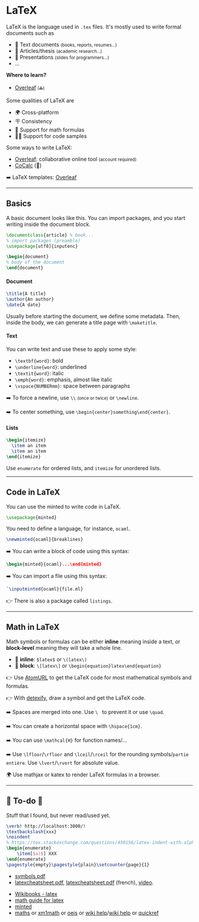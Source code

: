 # LaTeX

<div class="row row-cols-md-2"><div>

LaTeX is the language used in `.tex` files. It's mostly used to write formal documents such as

* 📝 Text documents <small>(books, reports, resumes...)</small>
* 🏫 Articles/thesis <small>(academic research...)</small>
* 🎉 Presentations <small>(slides for programmers...)</small>
* ...

**Where to learn?**

* [Overleaf](https://www.overleaf.com/learn) <small>(⛪)</small>

</div><div>

Some qualities of LaTeX are

* 🌍 Cross-platform
* 🪧 Consistency
* 🧮 Support for math formulas
* 🧑‍💻 Support for code samples

Some ways to write LaTeX:

* [Overleaf](https://www.overleaf.com/): collaborative online tool <small>(account required)</small>
* [CoCalc](https://cocalc.com/) (👻)

➡️ LaTeX templates: [Overleaf](https://www.overleaf.com/latex/templates)
</div></div>

<hr class="sep-both">

## Basics

<div class="row row-cols-md-2"><div>

A basic document looks like this. You can import packages, and you start writing inside the document block.

```tex
\documentclass{article} % book...
% import packages (preamble)
\usepackage[utf8]{inputenc}

\begin{document}
% body of the document
\end{document}
```

#### Document

<div class="row row-cols-md-2"><div class="align-self-center">

```tex
\title{A title}
\author{An author}
\date{A date}
```
</div><div>

Usually before starting the document, we define some metadata. Then, inside the body, we can generate a title page with `\maketitle`.
</div></div>
</div><div>

#### Text

You can write text and use these to apply some style:

* `\textbf{word}`: bold
* `\underline{word}`: underlined
* `\textit{word}`: italic
* `\emph{word}`: emphasis, almost like italic
* `\vspace{NUMBERmm}`: space between paragraphs

➡️ To force a newline, use `\\` <small>(once or twice)</small> or `\newline`.

➡️ To center something, use `\begin{center}something\end{center}`.

#### Lists

<div class="row row-cols-md-2 mt-3"><div>

```latex
\begin{itemize}
  \item an item
  \item an item
\end{itemize}
```
</div><div class="align-self-center">

Use `enumerate` for ordered lists, and `itemize` for unordered lists.
</div></div>
</div></div>

<hr class="sep-both">

## Code in LaTeX

<div class="row row-cols-md-2"><div>

You can use the minted to write code in LaTeX.

```tex
\usepackage{minted}
```

You need to define a language, for instance, `ocaml`.

```tex
\newminted{ocaml}{breaklines}
```
</div><div>

➡️ You can write a block of code using this syntax:

```tex
\begin{minted}{ocaml}...\end{minted}
```

➡️ You can import a file using this syntax:

```tex
`\inputminted{ocaml}{file.ml}
```

👉 There is also a package called `listings`.
</div></div>

<hr class="sep-both">

## Math in LaTeX

<div class="row row-cols-md-2"><div>

Math symbols or formulas can be either **inline** meaning inside a text, or **block-level** meaning they will take a whole line.

* 💬 **inline**: `$latex$` or `\(latex\)`
* 🧮 **block**: `\[latex\]` or `\begin{equation}latex\end{equation}`

👉 Use [AtomURL](https://atomurl.net/math/) to get the LaTeX code for most mathematical symbols and formulas.

👉 With [detexify](https://detexify.kirelabs.org/classify.html), draw a symbol and get the LaTeX code.
</div><div>

➡️ Spaces are merged into one. Use `\ ` to prevent it or use `\quad`.

➡️ You can create a horizontal space with `\hspace{1cm}`.

➡️ You can use `\mathcal{H}` for function names/...

➡️ Use `\lfloor`/`\rfloor` and `\lceil`/`\rceil` for the rounding symbols/`partie entière`. Use `\lvert`/`\rvert` for absolute value.

🌍 Use mathjax or katex to render LaTeX formulas in a browser.
</div></div>

<hr class="sep-both">

## 👻 To-do 👻

Stuff that I found, but never read/used yet.

<div class="row row-cols-md-2"><div>

```latex
\verb! http://localhost:3000/!
\textbackslash{xxx}
\noindent
% https://tex.stackexchange.com/questions/450156/latex-indent-with-alphabet-list
\begin{enumerate}
    \item[$a)$] XXX
\end{enumerate}
\pagestyle{empty}\pagestyle{plain}\setcounter{page}{1}
```

* [symbols.pdf](https://www.caam.rice.edu/~heinken/latex/symbols.pdf)
* [latexcheatsheet.pdf](https://users.dickinson.edu/~richesod/latex/latexcheatsheet.pdf),
  [latexcheatsheet.pdf](https://users.dickinson.edu/~richesod/latex/LatexFrench.pdf) (french),
  [video](https://divisbyzero.com/teaching/a-quick-guide-to-latex/).
</div><div>

* [Wikibooks - latex](https://en.wikibooks.org/wiki/LaTeX/Mathematics)
* [math guide for latex](http://tug.ctan.org/info/short-math-guide/short-math-guide.pdf)
* [minted](https://www.overleaf.com/learn/latex/Code_Highlighting_with_minted)
* [maths](https://fr.wikibooks.org/wiki/LaTeX/%C3%89crire_des_math%C3%A9matiques) or [xm1math](https://www.xm1math.net/doculatex/) or [oeis](https://oeis.org/wiki/List_of_LaTeX_mathematical_symbols) or [wiki help](https://fr.wikipedia.org/wiki/Aide:Formules_TeX)/[wiki help](https://en.wikipedia.org/wiki/Help:Displaying_a_formula#Functions,_symbols,_special_characters) or [quickref](https://math.meta.stackexchange.com/questions/5020/mathjax-basic-tutorial-and-quick-reference)
</div></div>